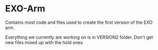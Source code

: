# EXO-Arm
Contains most code and files used to create the first version of the EXO arm. 

Everything we currently are working on is in VERSION2 folder. Don't get new files mixed up with the hold ones
